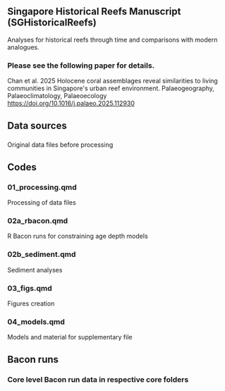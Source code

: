 ## Singapore Historical Reefs Manuscript (SGHistoricalReefs)
Analyses for historical reefs through time and comparisons with modern analogues.

### Please see the following paper for details.
Chan et al. 2025 Holocene coral assemblages reveal similarities to living communities in Singapore's urban reef environment. Palaeogeography, Palaeoclimatology, Palaeoecology  
https://doi.org/10.1016/j.palaeo.2025.112930

## Data sources
### 
Original data files before processing

## Codes
### 01_processing.qmd
Processing of data files
### 02a_rbacon.qmd
R Bacon runs for constraining age depth models
### 02b_sediment.qmd
Sediment analyses
### 03_figs.qmd
Figures creation 
### 04_models.qmd
Models and material for supplementary file

## Bacon runs
### Core level Bacon run data in respective core folders
